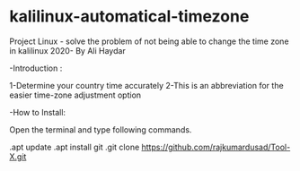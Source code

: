 # kalilinux-automatical-timezone
Project Linux - solve the problem of not being able to change the time zone  in kalilinux 2020- By Ali Haydar

-Introduction :

1-Determine your country time accurately
2-This is an abbreviation for the easier time-zone adjustment option

-How to Install:

Open the terminal and type following commands.

.apt update
.apt install git
.git clone https://github.com/rajkumardusad/Tool-X.git



